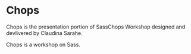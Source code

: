 # Chops

Chops is the presentation portion of SassChops Workshop designed and devlivered by Claudina Sarahe. 

Chops is a workshop on Sass. 
